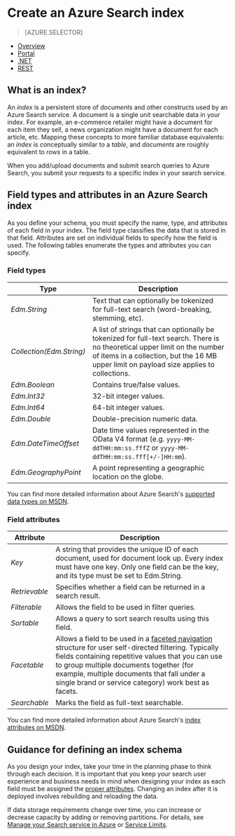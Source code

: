 <properties
	pageTitle="Create an Azure Search index | Microsoft Azure | Hosted cloud search service"
	description="What is an index in Azure Search and how is it used?"
	services="search"
	documentationCenter=""
authors="ashmaka"
/>

<tags
	ms.service="search"
	ms.devlang="na"
	ms.workload="search"
	ms.topic="get-started-article"
	ms.tgt_pltfrm="na"
	ms.date="05/31/2016"
	ms.author="ashmaka"/>

# Create an Azure Search index
> [AZURE.SELECTOR]
- [Overview](search-what-is-an-index.md)
- [Portal](search-create-index-portal.md)
- [.NET](search-create-index-dotnet.md)
- [REST](search-create-index-rest-api.md)

## What is an index?

An *index* is a persistent store of *documents* and other constructs used by an Azure Search service. A document is a single unit searchable data in your index. For example, an e-commerce retailer might have a document for each item they sell, a news organization might have a document for each article, etc. Mapping these concepts to more familiar database equivalents: an *index* is conceptually similar to a *table*, and *documents* are roughly equivalent to *rows* in a table.

When you add/upload documents and submit search queries to Azure Search, you submit your requests to a specific index in your search service.

## Field types and attributes in an Azure Search index

As you define your schema, you must specify the name, type, and attributes of each field in your index. The field type classifies the data that is stored in that field. Attributes are set on individual fields to specify how the field is used. The following tables enumerate the types and attributes you can specify.


### Field types
|Type|Description|
|------------|-----------|
|*Edm.String*|Text that can optionally be tokenized for full-text search (word-breaking, stemming, etc).|
|*Collection(Edm.String)*|A list of strings that can optionally be tokenized for full-text search. There is no theoretical upper limit on the number of items in a collection, but the 16 MB upper limit on payload size applies to collections.|
|*Edm.Boolean*|Contains true/false values.|
|*Edm.Int32*|32-bit integer values.|
|*Edm.Int64*|64-bit integer values.|
|*Edm.Double*|Double-precision numeric data.|
|*Edm.DateTimeOffset*|Date time values represented in the OData V4 format (e.g. `yyyy-MM-ddTHH:mm:ss.fffZ` or `yyyy-MM-ddTHH:mm:ss.fff[+/-]HH:mm`).|
|*Edm.GeographyPoint*|A point representing a geographic location on the globe.|

You can find more detailed information about Azure Search's [supported data types on MSDN](https://msdn.microsoft.com/library/azure/dn798938.aspx).



### Field attributes
|Attribute|Description|
|------------|-----------|
|*Key*|A string that provides the unique ID of each document, used for document look up. Every index must have one key. Only one field can be the key, and its type must be set to Edm.String.|
|*Retrievable*|Specifies whether a field can be returned in a search result.|
|*Filterable*|Allows the field to be used in filter queries.|
|*Sortable*|Allows a query to sort search results using this field.|
|*Facetable*|Allows a field to be used in a [faceted navigation](search-faceted-navigation.md) structure for user self-directed filtering. Typically fields containing repetitive values that you can use to group multiple documents together (for example, multiple documents that fall under a single brand or service category) work best as facets.|
|*Searchable*|Marks the field as full-text searchable.|

You can find more detailed information about Azure Search's [index attributes on MSDN](https://msdn.microsoft.com/library/azure/dn798941.aspx).



## Guidance for defining an index schema

As you design your index, take your time in the planning phase to think through each decision. It is important that you keep your search user experience and business needs in mind when designing your index as each field must be assigned the [proper attributes](https://msdn.microsoft.com/library/azure/dn798941.aspx). Changing an index after it is deployed involves rebuilding and reloading the data.


If data storage requirements change over time, you can increase or decrease capacity by adding or removing partitions. For details, see [Manage your Search service in Azure](search-manage.md) or [Service Limits](search-limits-quotas-capacity.md).
